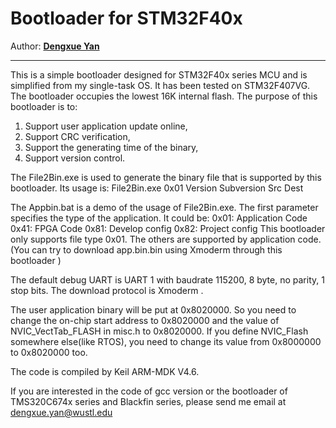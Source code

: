 

# Bootloader for STM32F40x
Author: **[Dengxue Yan](https://sites.google.com/site/ydengxue/)**
****

This is a simple bootloader designed for STM32F40x series MCU and is simplified from my single-task OS. It has been tested on STM32F407VG. The bootloader occupies the lowest 16K internal flash. The purpose of this bootloader is to:

1. Support user application update online,
2. Support CRC verification,
3. Support the generating time of the binary,
4. Support version control.

The File2Bin.exe is used to generate the binary file that is supported by this bootloader. Its usage is:
    File2Bin.exe 0x01 Version Subversion Src Dest

The Appbin.bat is a demo of the usage of File2Bin.exe. The first parameter specifies the type of the application. It could be:
0x01: Application Code
0x41: FPGA Code
0x81: Develop config
0x82: Project config
This bootloader only supports file type 0x01. The others are supported by application code.
(You can try to download app.bin.bin using Xmoderm through this bootloader )

The default debug UART is UART 1 with baudrate 115200, 8 byte, no parity, 1 stop bits. The download protocol is Xmoderm .

The user application binary will be put at 0x8020000. So you need to change the on-chip start address to 0x8020000 and the value of NVIC_VectTab_FLASH in misc.h to 0x8020000. If you define NVIC_Flash somewhere else(like RTOS), you need to change its value from 0x8000000 to 0x8020000 too.
 
The code is compiled by Keil ARM-MDK V4.6.

If you are interested in the code of gcc version or the bootloader of TMS320C674x series and Blackfin series, please send me email at dengxue.yan@wustl.edu
